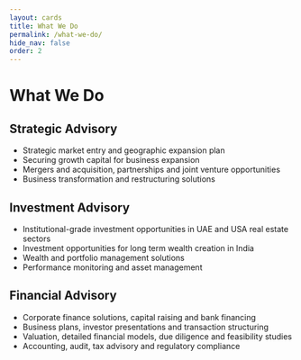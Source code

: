 ```yaml
---
layout: cards
title: What We Do
permalink: /what-we-do/
hide_nav: false
order: 2
---
```


# What We Do

## Strategic Advisory

- Strategic market entry and geographic expansion plan
- Securing growth capital for business expansion 
- Mergers and acquisition, partnerships and joint venture opportunities 
- Business transformation and restructuring solutions 

## Investment Advisory 

- Institutional-grade investment opportunities in UAE and USA real estate sectors
- Investment opportunities for long term wealth creation in India
- Wealth and portfolio management solutions
- Performance monitoring and asset management 

## Financial Advisory

- Corporate finance solutions, capital raising and bank financing
- Business plans, investor presentations and transaction structuring
- Valuation, detailed financial models, due diligence and feasibility studies
- Accounting, audit, tax advisory and regulatory compliance
